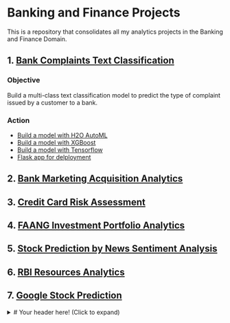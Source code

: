 # Banking and Finance Projects

This is a repository that consolidates all my analytics projects in the Banking and Finance Domain.

## 1. [Bank Complaints Text Classification](https://github.com/utkarshkant/Bank-Complaints-Text-Classification)

### Objective
Build a multi-class text classification model to predict the type of complaint issued by a customer to a bank.

### Action
- [Build a model with H2O AutoML](https://github.com/utkarshkant/Bank-Complaints-Text-Classification/blob/main/Text_Classification_Bank_Complaints_H2O_AutoML.ipynb)
- [Build a model with XGBoost](https://github.com/utkarshkant/Bank-Complaints-Text-Classification/blob/main/Text_Classification_Bank_Complaints_Inference.ipynb)
- [Build a model with Tensorflow]()
- [Flask app for delployment](https://github.com/utkarshkant/Bank-Complaints-Text-Classification/tree/main/Bank%20Complaints)
 

## 2. [Bank Marketing Acquisition Analytics](https://github.com/utkarshkant/Bank-Marketing-Acquisition-Analytics)

## 3. [Credit Card Risk Assessment](https://github.com/utkarshkant/Credit-Card-Risk-Assessment)

## 4. [FAANG Investment Portfolio Analytics](https://github.com/utkarshkant/FAANG-Investment-Portfolio-Analytics)

## 5. [Stock Prediction by News Sentiment Analysis](https://github.com/utkarshkant/Stock-Prediction-by-News-Sentiment-Analysis)

## 6. [RBI Resources Analytics](https://github.com/utkarshkant/RBI-Resources-Analytics)

## 7. [Google Stock Prediction](https://github.com/utkarshkant/Google-Stock-Prediction)

<details>
  <summary># Your header here! (Click to expand)</summary>
  Your content here...
  > markup like blockquote's should even work on github!
  more content here...
</details>
